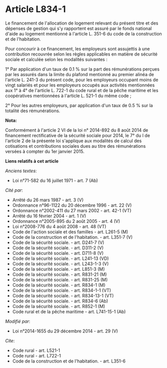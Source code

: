 # Article L834-1

Le financement de l'allocation de logement relevant du présent titre et des dépenses de gestion qui s'y rapportent est assuré
par le fonds national d'aide au logement mentionné à l'article L. 351-6 du code de la construction et de l'habitation. 

Pour concourir à ce financement, les employeurs sont assujettis à une contribution recouvrée selon les règles applicables en
matière de sécurité sociale et calculée selon les modalités suivantes : 

1° Par application d'un taux de 0.1 % sur la part des rémunérations perçues par les assurés dans la limite du plafond
mentionné au premier alinéa de l'article L. 241-3 du présent code, pour les employeurs occupant moins de vingt salariés et
pour les employeurs occupés aux activités mentionnées aux 1° à 4° de l'article L. 722-1 du code rural et de la pêche maritime
et les coopératives mentionnées à l'article L. 521-1 du même code ; 

2° Pour les autres employeurs, par application d'un taux de 0.5 % sur la totalité des rémunérations.

**Nota:**

Conformément à l'article 2 VI de la loi n° 2014-892 du 8 août 2014 de financement rectificative de la sécurité sociale pour
2014, le 7° du I de l'article 2 de la présente loi s'applique aux modalités de calcul des cotisations et contributions
sociales dues au titre des rémunérations versées à compter du 1er janvier 2015.

**Liens relatifs à cet article**

_Anciens textes_:

  - Loi n°71-582 du 16 juillet 1971 - art. 7 (Ab)

_Cité par_:

  - Arrêté du 26 mars 1987 - art. 3 (V)
  - Ordonnance n°96-1122 du 20 décembre 1996 - art. 22 (V)
  - Ordonnance n°2002-411 du 27 mars 2002 - art. 42-1 (VT)
  - Arrêté du 16 février 2004 - art. 1 (V)
  - Ordonnance n°2005-895 du 2 août 2005 - art. 4 (V)
  - Loi n°2008-776 du 4 août 2008 - art. 48 (VT)
  - Code de l'action sociale et des familles - art. L261-5 (M)
  - Code de la construction et de l'habitation. - art. L351-7 (V)
  - Code de la sécurité sociale. - art. D241-7 (V)
  - Code de la sécurité sociale. - art. D311-2 (V)
  - Code de la sécurité sociale. - art. D711-8 (V)
  - Code de la sécurité sociale. - art. L241-13 (VD)
  - Code de la sécurité sociale. - art. L243-1-3 (V)
  - Code de la sécurité sociale. - art. L851-3 (M)
  - Code de la sécurité sociale. - art. R831-21 (M)
  - Code de la sécurité sociale. - art. R831-25 (M)
  - Code de la sécurité sociale. - art. R834-1 (M)
  - Code de la sécurité sociale. - art. R834-1-1 (VT)
  - Code de la sécurité sociale. - art. R834-13-1 (VT)
  - Code de la sécurité sociale. - art. R834-6 (Ab)
  - Code de la sécurité sociale. - art. R852-1 (M)
  - Code rural et de la pêche maritime - art. L741-15-1 (Ab)

_Modifié par_:

  - Loi n°2014-1655 du 29 décembre 2014 - art. 29 (V)

_Cite_:

  - Code rural - art. L521-1
  - Code rural - art. L722-1
  - Code de la construction et de l'habitation. - art. L351-6
